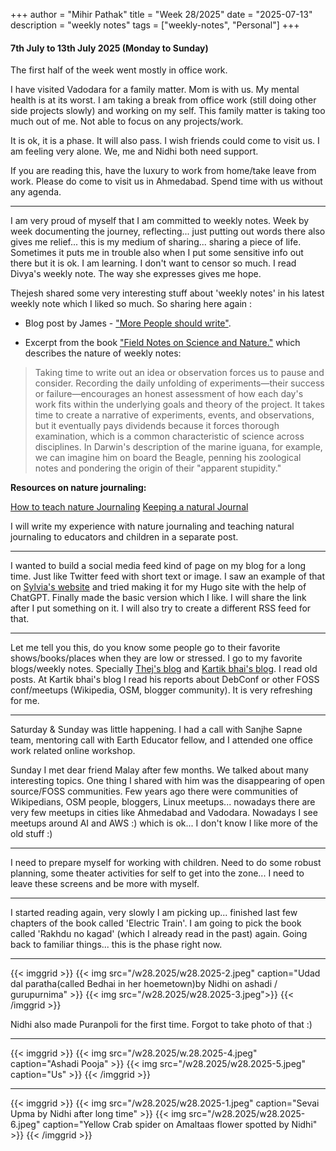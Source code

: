 +++
author = "Mihir Pathak"
title = "Week 28/2025"
date = "2025-07-13"
description = "weekly notes"
tags = ["weekly-notes", "Personal"]
+++

#### 7th July to 13th July 2025 (Monday to Sunday)

The first half of the week went mostly in office work.

I have visited Vadodara for a family matter. Mom is with us. My mental health is at its worst. I am taking a break from office work (still doing other side projects slowly) and working on my self. This family matter is taking too much out of me. Not able to focus on any projects/work.

It is ok, it is a phase. It will also pass. I wish friends could come to visit us. I am feeling very alone. We, me and Nidhi both need support.

If you are reading this, have the luxury to work from home/take leave from work. Please do come to visit us in Ahmedabad. Spend time with us without any agenda.

----

I am very proud of myself that I am committed to weekly notes. Week by week documenting the journey, reflecting... just putting out words there also gives me relief... this is my medium of sharing... sharing a piece of life. Sometimes it puts me in trouble also when I put some sensitive info out there but it is ok. I am learning. I don't want to censor so much. I read Divya's weekly note. The way she expresses gives me hope.

Thejesh shared some very interesting stuff about 'weekly notes' in his latest weekly note which I liked so much. So sharing here again :

- Blog post by James - ["More People should write"](https://jsomers.net/blog/more-people-should-write).

- Excerpt from the book ["Field Notes on Science and Nature."](https://archive.org/details/isbn_9780674057579) which describes the nature of weekly notes:

>Taking time to write out an idea or observation forces us to pause and consider. Recording the daily unfolding of experiments—their success or failure—encourages an honest assessment of how each day's work fits within the underlying goals and theory of the project. It takes time to create a narrative of experiments, events, and observations, but it eventually pays dividends because it forces thorough examination, which is a common characteristic of science across disciplines. In Darwin's description of the marine iguana, for example, we can imagine him on board the Beagle, penning his zoological notes and pondering the origin of their "apparent stupidity."

**Resources on nature journaling:**

[How to teach nature Journaling](https://johnmuirlaws.com/journaling-curriculum/)
[Keeping a natural Journal](https://www.hachettebookgroup.com/titles/clare-walker-leslie/keeping-a-nature-journal-3rd-edition/9781635862294/)

I will write my experience with nature journaling and teaching natural journaling to educators and children in a separate post.

----

I wanted to build a social media feed kind of page on my blog for a long time. Just like Twitter feed with short text or image. I saw an example of that on [Sylvia's website](https://sylvia.bearblog.dev/status/) and tried making it for my Hugo site with the help of ChatGPT. Finally made the basic version which I like. I will share the link after I put something on it. I will also try to create a different RSS feed for that.

----

Let me tell you this, do you know some people go to their favorite shows/books/places when they are low or stressed. I go to my favorite blogs/weekly notes. Specially [Thej's blog](https://thejeshgn.com) and [Kartik bhai's blog](https://kartikm.wordpress.com/). I read old posts. At Kartik bhai's blog I read his reports about DebConf or other FOSS conf/meetups (Wikipedia, OSM, blogger community). It is very refreshing for me.

----

Saturday & Sunday was little happening. I had a call with Sanjhe Sapne team, mentoring call with Earth Educator fellow, and I attended one office work related online workshop.

Sunday I met dear friend Malay after few months. We talked about many interesting topics.
One thing I shared with him was the disappearing of open source/FOSS communities. Few years ago there were communities of Wikipedians, OSM people, bloggers, Linux meetups... nowadays there are very few meetups in cities like Ahmedabad and Vadodara. Nowadays I see meetups around AI and AWS :) which is ok... I don't know I like more of the old stuff :)

----

I need to prepare myself for working with children. Need to do some robust planning, some theater activities for self to get into the zone... I need to leave these screens and be more with myself.

----

I started reading again, very slowly I am picking up... finished last few chapters of the book called 'Electric Train'. I am going to pick the book called 'Rakhdu no kagad' (which I already read in the past) again. Going back to familiar things... this is the phase right now.

----

{{< imggrid >}}
{{< img src="/w28.2025/w28.2025-2.jpeg" caption="Udad dal paratha(called Bedhai in her hoemetown)by Nidhi on ashadi / gurupurnima" >}}
{{< img src="/w28.2025/w28.2025-3.jpeg">}}
{{< /imggrid >}}

Nidhi also made Puranpoli for the first time. Forgot to take photo of that :)

-----
{{< imggrid >}}
{{< img src="/w28.2025/w.28.2025-4.jpeg" caption="Ashadi Pooja" >}}
{{< img src="/w28.2025/w28.2025-5.jpeg" caption="Us" >}}
{{< /imggrid >}}

-------

{{< imggrid >}}
{{< img src="/w28.2025/w28.2025-1.jpeg" caption="Sevai Upma by Nidhi after long time" >}}
{{< img src="/w28.2025/w28.2025-6.jpeg" caption="Yellow Crab spider on Amaltaas flower spotted by Nidhi" >}}
{{< /imggrid >}}


